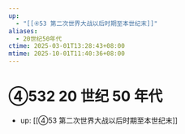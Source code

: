 ```yaml
---
up:
  - "[[④53 第二次世界大战以后时期至本世纪末]]"
aliases:
  - 20世纪50年代
ctime: 2025-03-01T13:28:43+08:00
mtime: 2025-10-01T11:40:36+08:00
---
```


# ④532 20 世纪 50 年代

- up: [[④53 第二次世界大战以后时期至本世纪末]]
